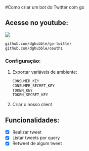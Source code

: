 #Como criar um bot do Twitter com go

## Acesse no youtube:

<a href="https://www.youtube.com/watch?v=N04czOdNhi0">
  <img src="https://img.shields.io/badge/-ASSSITA%20AQUI-black?style=for-the-badge&logo=youtube&color=red"></img>
</>

```bash
github.com/dghubble/go-twitter
github.com/dghubble/oauth1
```

### Configuração:

1. Exportar variáveis de ambiente:

   ```bash
   CONSUMER_KEY
   CONSUMER_SECRET_KEY
   TOKEN_KEY
   TOKEN_SECRET_KEY
   ```

2. Criar o nosso client

## Funcionalidades:

- [x] Realizar tweet
- [x] Listar tweets por query
- [x] Retweet de algum tweet
